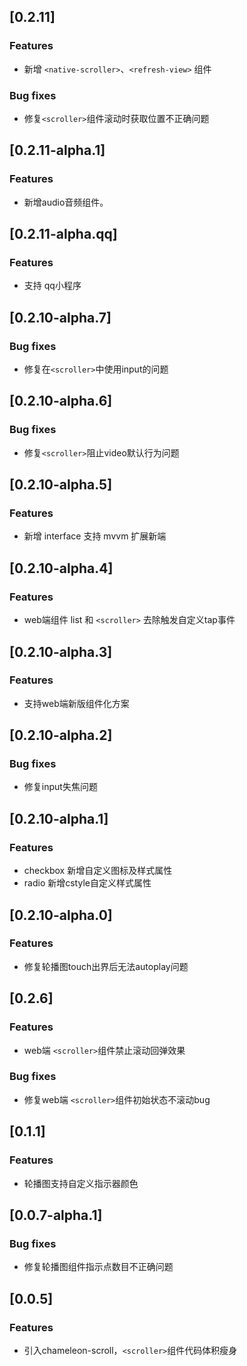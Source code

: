 ## [0.2.11]
### Features
- 新增 `<native-scroller>`、`<refresh-view>` 组件

### Bug fixes
- 修复`<scroller>`组件滚动时获取位置不正确问题

## [0.2.11-alpha.1]
### Features
- 新增audio音频组件。

## [0.2.11-alpha.qq]
### Features
- 支持 qq小程序

## [0.2.10-alpha.7]
### Bug fixes
- 修复在`<scroller>`中使用input的问题

## [0.2.10-alpha.6]
### Bug fixes
- 修复`<scroller>`阻止video默认行为问题

## [0.2.10-alpha.5]
### Features
- 新增 interface 支持 mvvm 扩展新端

## [0.2.10-alpha.4]
### Features
- web端组件 list 和 `<scroller>` 去除触发自定义tap事件

## [0.2.10-alpha.3]
### Features
- 支持web端新版组件化方案

## [0.2.10-alpha.2]
### Bug fixes
- 修复input失焦问题

## [0.2.10-alpha.1]
### Features
- checkbox 新增自定义图标及样式属性
- radio 新增cstyle自定义样式属性

## [0.2.10-alpha.0]
### Features
- 修复轮播图touch出界后无法autoplay问题

## [0.2.6]
### Features
- web端 `<scroller>`组件禁止滚动回弹效果
### Bug fixes
- 修复web端 `<scroller>`组件初始状态不滚动bug

## [0.1.1]
### Features
- 轮播图支持自定义指示器颜色

## [0.0.7-alpha.1]
### Bug fixes
- 修复轮播图组件指示点数目不正确问题

## [0.0.5]
### Features
- 引入chameleon-scroll，`<scroller>`组件代码体积瘦身



